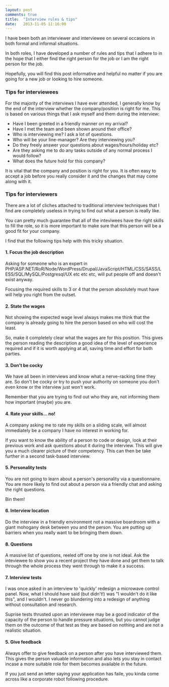 ```yaml
---
layout: post
comments: true
title:  "Interview rules & tips"
date:   2013-11-05 11:16:00
---
```


I have been both an interviewer and interviewee on several occasions in both formal and informal situations.

In both roles, I have developed a number of rules and tips that I adhere to in the hope that I either find the right person for the job or I am the right person for the job.

Hopefully, you will find this post informative and helpful no matter if you are going for a new job or looking to hire someone.

### Tips for interviewees

For the majority of the interviews I have ever attended, I generally know by the end of the interview whether the company/position is right for me. This is based on various things that I ask myself and them during the interview:

* Have I been greeted in a friendly manner on my arrival?
* Have I met the team and been shown around their office?
* Who is interviewing me? I ask a lot of questions.
* Who will be your line-manager? Are they interviewing you?
* Do they freely answer your questions about wages/hours/holiday etc?
* Are they asking me to do any tasks outside of any normal process I would follow?
* What does the future hold for this company?

It is vital that the company and position is right for you. It is often easy to accept a job before you really consider it and the changes that may come along with it.

### Tips for interviewers

There are a lot of cliches attached to traditional interview techniques that I find are completely useless in trying to find out what a person is really like.

You can pretty much guarantee that all of the inteviwees have the right skills to fill the role, so it is more important to make sure that this person will be a good fit for your company.

I find that the following tips help with this tricky situation.

#### 1. Focus the job description

Asking for someone who is an expert in PHP/ASP.NET/RoR/Node/WordPress/Drupal/JavaScript/HTML/CSS/SASS/LESS/SQL/MySQL/Postgresql/UX etc etc etc, will put people off and doesn't exist anyway.

Focusing the required skills to 3 or 4 that the person absolutely must have will help you right from the outset.

#### 2. State the wages

Not showing the expected wage level always makes me think that the company is already going to hire the person based on who will cost the least.

So, make it completely clear what the wages are for this position. This gives the person reading the description a good idea of the level of experience required and if it is worth applying at all, saving time and effort for both parties.

#### 3. Don't be cocky

We have all been in interviews and know what a nerve-racking time they are. So don't be cocky or try to push your authority on someone you don't even know or the interview just won't work.

Remember that you are trying to find out who they are, not informing them how important (maybe) you are.

#### 4. Rate your skills... no!

A company asking me to rate my skills on a sliding scale, will almost immediately be a company I have no interest in working for.

If you want to know the ability of a person to code or design, look at their previous work and ask questions about it during the interview. This will give you a much clearer picture of their competency. This can then be take further in a second task-based interview.

#### 5. Personality tests

You are not going to learn about a person's personality via a questionnaire. You are more likely to find out about a person via a friendly chat and asking the right questions.

Bin them!

#### 6. Interview location

Do the interview in a friendly environment not a massive boardroom with a giant mohogany desk between you and the person. You are putting up barriers when you really want to be bringing them down.

#### 8. Questions

A massive list of questions, reeled off one by one is not ideal. Ask the inteviewee to show you a recent project they have done and get them to talk through the whole process they went through to make it a success. 

#### 7. Interview tests

I was once asked in an interview to 'quickly' redesign a microwave control panel. Now, what I should have said (but didn't!) was "I wouldn't do it like this", and I wouldn't. I never go blundering into a redesign of anything without consultation and research.

Suprise tests thrusted upon an interviewee may be a good indicator of the capacity of the person to handle pressure situations, but you cannot judge them on the outcome of that test as they are based on nothing and are not a realistic situation.

#### 5. Give feedback

Always offer to give feedback on a person after you have interviewed them. This gives the person valuable information and also lets you stay in contact incase a more suitable role for them becomes available in the future.

If you just send an letter saying your application has faile, you kinda come across like a corporate robot following procedure.
